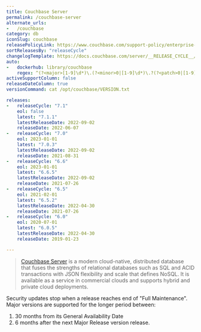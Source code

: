 ```yaml
---
title: Couchbase Server
permalink: /couchbase-server
alternate_urls:
-   /couchbase
category: db
iconSlug: couchbase
releasePolicyLink: https://www.couchbase.com/support-policy/enterprise-software
sortReleasesBy: "releaseCycle"
changelogTemplate: https://docs.couchbase.com/server/__RELEASE_CYCLE__/release-notes/relnotes.html
auto:
-   dockerhub: library/couchbase
    regex: ^(?<major>[1-9]\d*)\.(?<minor>0|[1-9]\d*)\.?(?<patch>0|[1-9]\d*)?$
activeSupportColumn: false
releaseDateColumn: true
versionCommand: cat /opt/couchbase/VERSION.txt

releases:
-   releaseCycle: "7.1"
    eol: false
    latest: "7.1.1"
    latestReleaseDate: 2022-09-02
    releaseDate: 2022-06-07
-   releaseCycle: "7.0"
    eol: 2023-01-01
    latest: "7.0.3"
    latestReleaseDate: 2022-09-02
    releaseDate: 2021-08-31
-   releaseCycle: "6.6"
    eol: 2023-01-01
    latest: "6.6.5"
    latestReleaseDate: 2022-09-02
    releaseDate: 2021-07-26
-   releaseCycle: "6.5"
    eol: 2021-02-01
    latest: "6.5.2"
    latestReleaseDate: 2022-04-30
    releaseDate: 2021-07-26
-   releaseCycle: "6.0"
    eol: 2020-07-01
    latest: "6.0.5"
    latestReleaseDate: 2022-04-30
    releaseDate: 2019-01-23

---
```


> [Couchbase Server](https://www.couchbase.com/products/server) is a modern cloud-native, distributed database that fuses the strengths of relational databases such as SQL and ACID transactions with JSON flexibility and scale that defines NoSQL. It is available as a service in commercial clouds and supports hybrid and private cloud deployments. 

Security updates stop when a release reaches end of "Full Maintenance". Major versions are supported for the longer period between:

1. 30 months from its General Availability Date
2. 6 months after the next Major Release version release.
